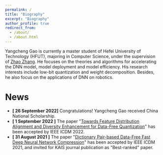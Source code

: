 ```yaml
---
permalink: /
title: "Biography"
excerpt: "Biography"
author_profile: true
redirect_from: 
  - /about/
  - /about.html
---
```


Yangcheng Gao is currently a master student of Hefei University of Technology (HFUT), majoring in Computer Science, under the supervision of [Zhao Zhang](https://sites.google.com/site/cszzhang). He focuses on the theories and algorithms for accelerating the DNN model, model deployment and model efficiency. His research interests include low-bit quantization and weight decomposition. Besides, he also focus on the applications of DNN on robotics.

News
======

- **[ 26 September 2022]** Congratulations! Yangcheng Gao received China National Scholarship.
- **[ 1 September 2022 ]** The paper "[Towards Feature Distribution Alignment and Diversity Enhancement for Data-Free Quantization](/publication/icdm-2022-clusterq)" has been accepted by IEEE ICDM 2022.
- **[ 31 August 2021 ]** The paper "[Dictionary Pair-based Data-Free Fast Deep Neural Network Compression](/publication/icdm-2021-dict)" has been accepted by IEEE ICDM 2021, and invited for KAIS journal publication as "Best-ranked" paper.
